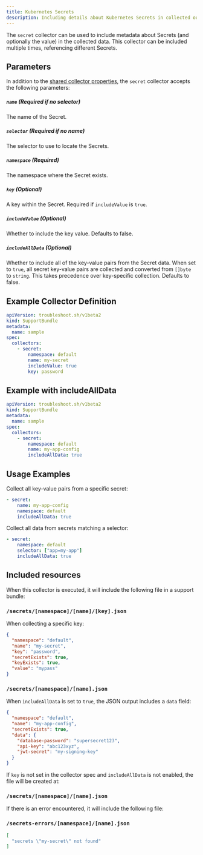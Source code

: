 ```yaml
---
title: Kubernetes Secrets
description: Including details about Kubernetes Secrets in collected output
---
```


The `secret` collector can be used to include metadata about Secrets (and optionally the value) in the collected data.
This collector can be included multiple times, referencing different Secrets.

## Parameters

In addition to the [shared collector properties](https://troubleshoot.sh/docs/collect/collectors/#shared-properties), the `secret` collector accepts the following parameters:

##### `name` (Required if no selector)

The name of the Secret.

##### `selector` (Required if no name)

The selector to use to locate the Secrets.

##### `namespace` (Required)

The namespace where the Secret exists.

##### `key` (Optional)

A key within the Secret. Required if `includeValue` is `true`.

##### `includeValue` (Optional)

Whether to include the key value. Defaults to false.

##### `includeAllData` (Optional)

Whether to include all of the key-value pairs from the Secret data. When set to `true`, all secret key-value pairs are collected and converted from `[]byte` to `string`. This takes precedence over key-specific collection. Defaults to false.

## Example Collector Definition

```yaml
apiVersion: troubleshoot.sh/v1beta2
kind: SupportBundle
metadata:
  name: sample
spec:
  collectors:
    - secret:
        namespace: default
        name: my-secret
        includeValue: true
        key: password
```

## Example with includeAllData

```yaml
apiVersion: troubleshoot.sh/v1beta2
kind: SupportBundle
metadata:
  name: sample
spec:
  collectors:
    - secret:
        namespace: default
        name: my-app-config
        includeAllData: true
```

## Usage Examples

Collect all key-value pairs from a specific secret:

```yaml
- secret:
    name: my-app-config
    namespace: default
    includeAllData: true
```

Collect all data from secrets matching a selector:

```yaml
- secret:
    namespace: default
    selector: ["app=my-app"]
    includeAllData: true
```

## Included resources

When this collector is executed, it will include the following file in a support bundle:

### `/secrets/[namespace]/[name]/[key].json`

When collecting a specific key:

```json
{
  "namespace": "default",
  "name": "my-secret",
  "key": "password",
  "secretExists": true,
  "keyExists": true,
  "value": "mypass"
}
```

### `/secrets/[namespace]/[name].json`

When `includeAllData` is set to `true`, the JSON output includes a `data` field:

```json
{
  "namespace": "default",
  "name": "my-app-config", 
  "secretExists": true,
  "data": {
    "database-password": "supersecret123",
    "api-key": "abc123xyz",
    "jwt-secret": "my-signing-key"
  }
}
```

If `key` is not set in the collector spec and `includeAllData` is not enabled, the file will be created at:

### `/secrets/[namespace]/[name].json`

If there is an error encountered, it will include the following file:

### `/secrets-errors/[namespace]/[name].json`

```json
[
  "secrets \"my-secret\" not found"
]
```

